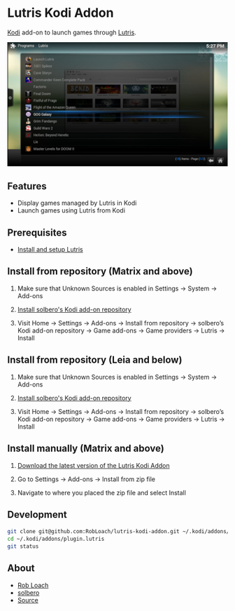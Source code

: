 # Lutris Kodi Addon

[Kodi](http://kodi.tv) add-on to launch games through [Lutris](http://lutris.net).

![Lutris Kodi Addon Screenshot](resources/screenshot.jpg "Lutris Kodi Addon")

## Features

- Display games managed by Lutris in Kodi
- Launch games using Lutris from Kodi

## Prerequisites

- [Install and setup Lutris](https://lutris.net/downloads/)

## Install from repository (Matrix and above)

1. Make sure that Unknown Sources is enabled in Settings → System → Add-ons

2. [Install solbero's Kodi add-on repository](https://github.com/solbero/repository.solbero.matrix/blob/master/README.md)

3. Visit Home → Settings → Add-ons → Install from repository → solbero’s Kodi add-on repository → Game add-ons → Game providers → Lutris → Install

## Install from repository (Leia and below)

1. Make sure that Unknown Sources is enabled in Settings → System → Add-ons

2. [Install solbero's Kodi add-on repository](https://github.com/solbero/repository.solbero/blob/master/README.md)

3. Visit Home → Settings → Add-ons → Install from repository → solbero’s Kodi add-on repository → Game add-ons → Game providers → Lutris → Install

## Install manually (Matrix and above)

1. [Download the latest version of the Lutris Kodi Addon](https://github.com/RobLoach/lutris-kodi-addon/releases/latest)

2. Go to Settings → Add-ons → Install from zip file

3. Navigate to where you placed the zip file and select Install

## Development

```bash
git clone git@github.com:RobLoach/lutris-kodi-addon.git ~/.kodi/addons/plugin.lutris
cd ~/.kodi/addons/plugin.lutris
git status
```

## About

- [Rob Loach](http://github.com/RobLoach)
- [solbero](https://github.com/solbero)
- [Source](https://github.com/RobLoach/lutris-kodi-addon)
